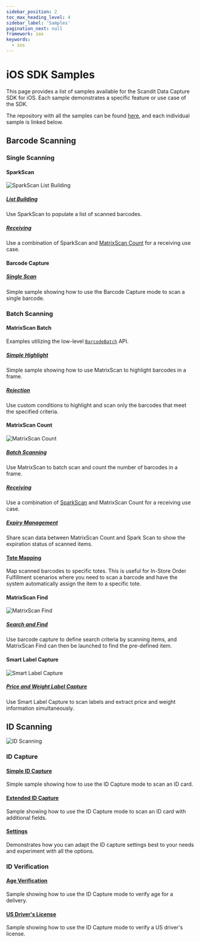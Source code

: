 ```yaml
---
sidebar_position: 2
toc_max_heading_level: 4
sidebar_label: 'Samples'
pagination_next: null
framework: ios
keywords:
  - ios
---
```


# iOS SDK Samples

This page provides a list of samples available for the Scandit Data Capture SDK for iOS. Each sample demonstrates a specific feature or use case of the SDK.

The repository with all the samples can be found [here](https://github.com/Scandit/datacapture-ios-samples/tree/master), and each individual sample is linked below.

## Barcode Scanning

### Single Scanning

#### SparkScan

![SparkScan List Building](/img/samples/sparkscan_list_building.png)

##### [List Building](https://github.com/Scandit/datacapture-ios-samples/tree/master/01_Single_Scanning_Samples/01_Barcode_Scanning_with_Prebuilt_UI/ListBuildingSample)

Use SparkScan to populate a list of scanned barcodes.

##### [Receiving](https://github.com/Scandit/datacapture-ios-samples/tree/master/03_Advanced_Batch_Scanning_Samples/02_Counting_and_Receiving/ReceivingSample)

<ReactPlayer playing controls url="/img/samples/ms-receiving.mp4" />

Use a combination of SparkScan and [MatrixScan Count](#matrixscan-count) for a receiving use case.

#### Barcode Capture

##### [Single Scan](https://github.com/Scandit/datacapture-ios-samples/tree/master/01_Single_Scanning_Samples/02_Barcode_Scanning_with_Low_Level_API/BarcodeCaptureSimpleSampleSwift)

<ReactPlayer playing controls url="/img/samples/bc-simple.mp4" />

Simple sample showing how to use the Barcode Capture mode to scan a single barcode.

### Batch Scanning

#### MatrixScan Batch

Examples utilizing the low-level [`BarcodeBatch`](https://docs.scandit.com/data-capture-sdk/android/barcode-capture/api/barcode-batch.html) API.

##### [Simple Highlight](https://github.com/Scandit/datacapture-ios-samples/tree/master/03_Advanced_Batch_Scanning_Samples/01_Batch_Scanning_and_AR_Info_Lookup/MatrixScanSimpleSample)

<ReactPlayer playing controls url="/img/samples/ms-simple.mp4" />

Simple sample showing how to use MatrixScan to highlight barcodes in a frame.

##### [Rejection](https://github.com/Scandit/datacapture-ios-samples/tree/master/03_Advanced_Batch_Scanning_Samples/01_Batch_Scanning_and_AR_Info_Lookup/MatrixScanRejectSample)

<ReactPlayer playing controls url="/img/samples/ms-reject.mp4" />

Use custom conditions to highlight and scan only the barcodes that meet the specified criteria.

#### MatrixScan Count

![MatrixScan Count](/img/samples/ms_count.png)

##### [Batch Scanning](https://github.com/Scandit/datacapture-ios-samples/tree/master/03_Advanced_Batch_Scanning_Samples/02_Counting_and_Receiving/MatrixScanCountSimpleSample)

<ReactPlayer playing controls url="/img/samples/ms-count-simple.mp4" />

Use MatrixScan to batch scan and count the number of barcodes in a frame.

##### [Receiving](https://github.com/Scandit/datacapture-ios-samples/tree/master/03_Advanced_Batch_Scanning_Samples/02_Counting_and_Receiving/ReceivingSample)

<ReactPlayer playing controls url="/img/samples/ms-receiving.mp4" />

Use a combination of [SparkScan](#sparkscan) and MatrixScan Count for a receiving use case.

##### [Expiry Management](https://github.com/Scandit/datacapture-ios-samples/tree/master/03_Advanced_Batch_Scanning_Samples/02_Counting_and_Receiving/ExpiryManagementSample)

<ReactPlayer playing controls url="/img/samples/ss-expiry.mp4" />

Share scan data between MatrixScan Count and Spark Scan to show the expiration status of scanned items.

#### [Tote Mapping](https://github.com/Scandit/datacapture-ios-samples/tree/master/03_Advanced_Batch_Scanning_Samples/02_Counting_and_Receiving/MatrixScanCountToteMappingSample)

<ReactPlayer playing controls url="/img/matrixscan-count/tote_mapping.mp4" />

Map scanned barcodes to specific totes. This is useful for In-Store Order Fulfillment scenarios where you need to scan a barcode and have the system automatically assign the item to a specific tote.

#### MatrixScan Find

![MatrixScan Find](/img/samples/ms_find_android.png)

##### [Search and Find](https://github.com/Scandit/datacapture-ios-samples/tree/master/03_Advanced_Batch_Scanning_Samples/03_Search_and_Find/SearchAndFindSample)

<ReactPlayer playing controls url="/img/samples/ms-find.mp4" />

Use barcode capture to define search criteria by scanning items, and MatrixScan Find can then be launched to find the pre-defined item.

#### Smart Label Capture

![Smart Label Capture](/img/batch-scanning/SLC-smart-devices.jpg)

##### [Price and Weight Label Capture](https://github.com/Scandit/datacapture-ios-samples/tree/master/03_Advanced_Batch_Scanning_Samples/05_Smart_Label_Capture/PriceWeightLabelCaptureSample)

Use Smart Label Capture to scan labels and extract price and weight information simultaneously.

## ID Scanning

![ID Scanning](/img/samples/id_scanning.png)

### ID Capture

#### [Simple ID Capture](https://github.com/Scandit/datacapture-ios-samples/tree/master/02_ID_Scanning_Samples/IdCaptureSimpleSample)

<ReactPlayer playing controls url="/img/samples/id-simple.mp4" />

Simple sample showing how to use the ID Capture mode to scan an ID card.

#### [Extended ID Capture](https://github.com/Scandit/datacapture-ios-samples/tree/master/02_ID_Scanning_Samples/IdCaptureExtendedSample)

<ReactPlayer playing controls url="/img/samples/id-extended.mp4" />

Sample showing how to use the ID Capture mode to scan an ID card with additional fields.

#### [Settings](https://github.com/Scandit/datacapture-ios-samples/tree/master/02_ID_Scanning_Samples/IdCaptureSettingsSample)

<ReactPlayer playing controls url="/img/samples/id-settings.mp4" />

Demonstrates how you can adapt the ID capture settings best to your needs and experiment with all the options.

### ID Verification

#### [Age Verification](https://github.com/Scandit/datacapture-ios-samples/tree/master/02_ID_Scanning_Samples/AgeVerifiedDeliverySample)

<ReactPlayer playing controls url="/img/samples/id-avd.mp4" />

Sample showing how to use the ID Capture mode to verify age for a delivery.

#### [US Driver's License](https://github.com/Scandit/datacapture-ios-samples/tree/master/02_ID_Scanning_Samples/USDLVerificationSample)

<ReactPlayer playing controls url="/img/samples/id-usdl.mp4" />

Sample showing how to use the ID Capture mode to verify a US driver's license.
